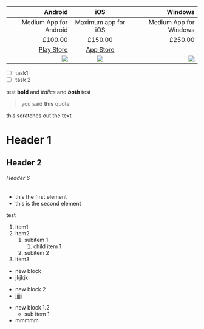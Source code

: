 Android | iOS | Windows
---: | :---: | ---:
Medium App for Android | Maximum app for iOS | Medium App for Windows
£100.00 | £150.00 | £250.00
[Play Store](https://www.google.co.uk) | [App Store](https://www.google.co.uk)
![](https://upload.wikimedia.org/wikipedia/commons/d/d7/Android_robot.svg) | ![](https://symbiotics.co.za/wp-content/uploads/2016/01/ios.png) | ![](https://upload.wikimedia.org/wikipedia/commons/5/5f/Windows_logo_-_2012.svg)

+ [ ] task1
+ [ ] task 2

test **bold** and *italics* and ***both*** test

> you said **this** quote

<s>this scratches out the text</s>
   
# Header 1

## Header 2

###### Header 6

- this the first element
- this is the second element

test

1. item1
2. item2
   1. subitem 1
      1. child item 1
   2. subitem 2
3. item3

+ new block
+ jkjkjk
- new block 2
- jjjjj
+ new block 1.2
   + sub item 1
+ mmmmm

